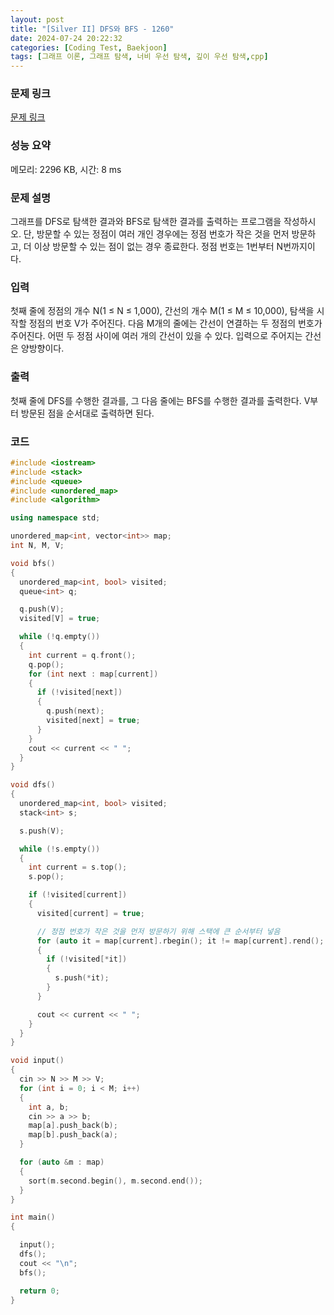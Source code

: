```yaml
---
layout: post
title: "[Silver II] DFS와 BFS - 1260"
date: 2024-07-24 20:22:32
categories: [Coding Test, Baekjoon]
tags: [그래프 이론, 그래프 탐색, 너비 우선 탐색, 깊이 우선 탐색,cpp]
---
```


### 문제 링크

[문제 링크](https://www.acmicpc.net/problem/1260)

### 성능 요약

메모리: 2296 KB, 시간: 8 ms

### 문제 설명

<p>그래프를 DFS로 탐색한 결과와 BFS로 탐색한 결과를 출력하는 프로그램을 작성하시오. 단, 방문할 수 있는 정점이 여러 개인 경우에는 정점 번호가 작은 것을 먼저 방문하고, 더 이상 방문할 수 있는 점이 없는 경우 종료한다. 정점 번호는 1번부터 N번까지이다.</p>

### 입력

 <p>첫째 줄에 정점의 개수 N(1 ≤ N ≤ 1,000), 간선의 개수 M(1 ≤ M ≤ 10,000), 탐색을 시작할 정점의 번호 V가 주어진다. 다음 M개의 줄에는 간선이 연결하는 두 정점의 번호가 주어진다. 어떤 두 정점 사이에 여러 개의 간선이 있을 수 있다. 입력으로 주어지는 간선은 양방향이다.</p>

### 출력

 <p>첫째 줄에 DFS를 수행한 결과를, 그 다음 줄에는 BFS를 수행한 결과를 출력한다. V부터 방문된 점을 순서대로 출력하면 된다.</p>

### 코드

```cpp
#include <iostream>
#include <stack>
#include <queue>
#include <unordered_map>
#include <algorithm>

using namespace std;

unordered_map<int, vector<int>> map;
int N, M, V;

void bfs()
{
  unordered_map<int, bool> visited;
  queue<int> q;

  q.push(V);
  visited[V] = true;

  while (!q.empty())
  {
    int current = q.front();
    q.pop();
    for (int next : map[current])
    {
      if (!visited[next])
      {
        q.push(next);
        visited[next] = true;
      }
    }
    cout << current << " ";
  }
}

void dfs()
{
  unordered_map<int, bool> visited;
  stack<int> s;

  s.push(V);

  while (!s.empty())
  {
    int current = s.top();
    s.pop();

    if (!visited[current])
    {
      visited[current] = true;

      // 정점 번호가 작은 것을 먼저 방문하기 위해 스택에 큰 순서부터 넣음
      for (auto it = map[current].rbegin(); it != map[current].rend(); ++it)
      {
        if (!visited[*it])
        {
          s.push(*it);
        }
      }

      cout << current << " ";
    }
  }
}

void input()
{
  cin >> N >> M >> V;
  for (int i = 0; i < M; i++)
  {
    int a, b;
    cin >> a >> b;
    map[a].push_back(b);
    map[b].push_back(a);
  }

  for (auto &m : map)
  {
    sort(m.second.begin(), m.second.end());
  }
}

int main()
{

  input();
  dfs();
  cout << "\n";
  bfs();

  return 0;
}
```
